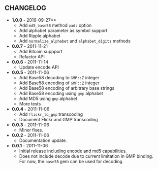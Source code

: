 CHANGELOG
---------
- **1.0.0** - 2016-09-27**
  - Add `md5_base58` method `pad:` option
  - Add alphabet parameter as symbol support
  - Add Ripple alphabet
  - Add `normalize_alphabet` and `alphabet_digits` methods
- **0.0.7** - 2011-11-21
  - Add Bitcoin suppport
  - Refactor API
- **0.0.6** - 2011-11-14
  - Update encode API
- **0.0.5** - 2011-11-06
  - Add Base58 decoding to `GMP::Z` integer
  - Add Base58 encoding of `GMP::Z` integer
  - Add Base58 encoding of arbitrary base strings
  - Add Base58 encoding using `gmp` alphabet
  - Add MD5 using `gmp` alphabet
  - More tests
- **0.0.4** - 2011-11-06
  - Add `flickr_to_gmp` transcoding
  - Document Flickr and GMP transcoding
- **0.0.3** - 2011-11-06
  - Minor fixes.
- **0.0.2** - 2011-11-06
  - Documentation update.
- **0.0.1** - 2011-11-06
  - Initial release including encode and md5 capabilities.
  - Does not include decode due to current limitation in GMP binding. For now, the `base58` gem can be used for decoding.
